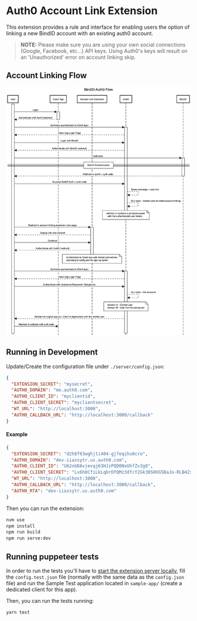 # Auth0 Account Link Extension

This extension provides a rule and interface for enabling users the option of linking a new BindID account
with an existing auth0 account.

> **NOTE:** Please make sure you are using your own social connections (Google, Facebook, etc...) API keys. Using Auth0's keys will result on an 'Unauthorized' error on account linking skip.

## Account Linking Flow

![image](docs/images/bindid-auth0-flow.png)

## Running in Development

Update/Create the configuration file under `./server/config.json`:

```json
{
  "EXTENSION_SECRET": "mysecret",
  "AUTH0_DOMAIN": "me.auth0.com",
  "AUTH0_CLIENT_ID": "myclientid",
  "AUTH0_CLIENT_SECRET": "myclientsecret",
  "WT_URL": "http://localhost:3000",
  "AUTH0_CALLBACK_URL": "http://localhost:3000/callback"
}
```

#### Example

```json
{
  "EXTENSION_SECRET": "d2h8f03wghjti404-gjfeqihu0cre",
  "AUTH0_DOMAIN": "dev-iiazsytr.us.auth0.com",
  "AUTH0_CLIENT_ID": "U62nbDAvjevqj63HJzPQD0NxUhfZv3g8",
  "AUTH0_CLIENT_SECRET": "Lv6h8CfiLkLqbrDfQMz3dfcY2Gk30SHVG5BaJo-RLB42xoJeSe3PEuazfs-6UacC",
  "WT_URL": "http://localhost:3000",
  "AUTH0_CALLBACK_URL": "http://localhost:3000/callback",
  "AUTH0_RTA": "dev-iiazsytr.us.auth0.com"
}

```

Then you can run the extension:

```bash
nvm use
npm install
npm run build
npm run serve:dev
```

## Running puppeteer tests

In order to run the tests you'll have to [start the extension server locally](https://github.com/auth0-extensions/auth0-account-link-extension#running-in-development), fill the `config.test.json` file (normally with the same data as the `config.json` file) and run the Sample Test application located in `sample-app/` (create a dedicated client for this app).

Then, you can run the tests running:
```bash
yarn test
```
